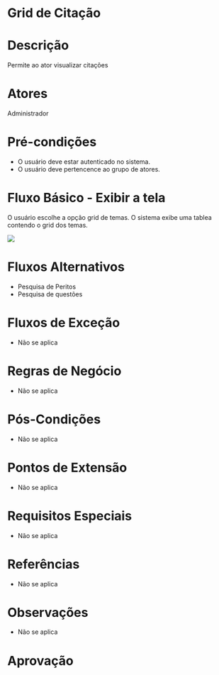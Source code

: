 
# Grid de Citação

# Descrição

Permite ao ator visualizar citações

# Atores

Administrador


# Pré-condições

- O usuário deve estar autenticado no sistema.
- O usuário deve pertencence ao grupo de atores.

# Fluxo Básico - Exibir a tela

O usuário escolhe a opção grid de temas.
O sistema exibe uma tablea contendo o grid dos temas.

[![](https://img.plantuml.biz/plantuml/svg/vLB1IiD04Bqlx3yCz9Q3JGKzYRIceGYs5lGMUXYpspeqsGsx6r7QVes7dloA_9WJazOVy2OxCEyzvisRmuvzG1Sy5a6A6ny-2dqhHKkdX1k79Uoa0BZ3VBjnjZOgiOLrC5XVyxkIui2kuTcs9LDXQr8LmIYEfGWK2WqpHmgKXeG2DiVcqqhngb5f1vCqUPnBiROsC7iY7tI9xUXIk-Oh9uJvSZwJ8iSga3MGsFJa-JaC85lOD_pTlEhKtQ3hKNG_ZIBOCrZOKlVmcIhRmoa6FAaStSD9SxJQHr6t98v7bp7h3zRf4gZoTSdg7WfyiOuy6FB4D1uDs-9f9cHoKgHg4w0EtQHcUGTPglXMjsAIfUzvKHFZmry7_Q-SlbsS6mjZRLJxZxy1)](https://editor.plantuml.com/uml/vLB1IiD04Bqlx3yCz9Q3JGKzYRIceGYs5lGMUXYpspeqsGsx6r7QVes7dloA_9WJazOVy2OxCEyzvisRmuvzG1Sy5a6A6ny-2dqhHKkdX1k79Uoa0BZ3VBjnjZOgiOLrC5XVyxkIui2kuTcs9LDXQr8LmIYEfGWK2WqpHmgKXeG2DiVcqqhngb5f1vCqUPnBiROsC7iY7tI9xUXIk-Oh9uJvSZwJ8iSga3MGsFJa-JaC85lOD_pTlEhKtQ3hKNG_ZIBOCrZOKlVmcIhRmoa6FAaStSD9SxJQHr6t98v7bp7h3zRf4gZoTSdg7WfyiOuy6FB4D1uDs-9f9cHoKgHg4w0EtQHcUGTPglXMjsAIfUzvKHFZmry7_Q-SlbsS6mjZRLJxZxy1)

# Fluxos Alternativos

- Pesquisa de Peritos
- Pesquisa de questões

# Fluxos de Exceção

- Não se aplica

# Regras de Negócio

- Não se aplica

# Pós-Condições

- Não se aplica

# Pontos de Extensão

- Não se aplica

# Requisitos Especiais

- Não se aplica

# Referências

- Não se aplica

# Observações

- Não se aplica

# Aprovação
